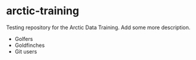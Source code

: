 # arctic-training
Testing repository for the Arctic Data Training.
Add some more description.


* Golfers
* Goldfinches
* Git users

